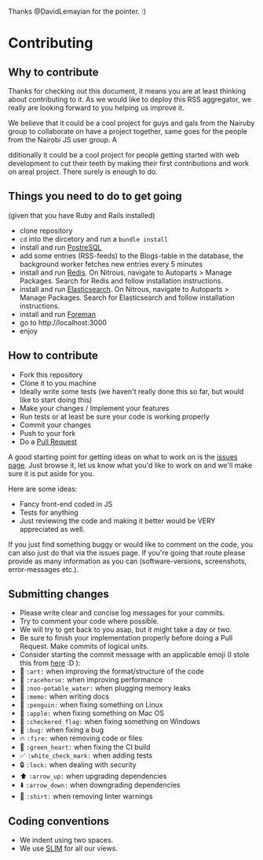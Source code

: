 Thanks @DavidLemayian for the pointer. :)

# Contributing



## Why to contribute
Thanks for checking out this document, it means you are at least thinking about contributing to it. As we would like to deploy this RSS aggregator, we really are looking forward to you helping us improve it. 

We believe that it could be a cool project for guys and gals from the Nairuby group to collaborate on have a project together, same goes for the people from the Nairobi JS user group. A

dditionally it could be a cool project for people getting started with web development to cut their teeth by making their first contributions and work on areal project. There surely is enough to do.



## Things you need to do to get going
(given that you have Ruby and Rails installed)
* clone repository
* ```cd``` into the dircetory and run a ```bundle install```
* install and run [PostreSQL](http://www.postgresql.org/download/)
* add some entries (RSS-feeds) to the Blogs-table in the database, the background worker fetches new entries every 5 minutes
* install and run [Redis](http://redis.io/topics/quickstart). On Nitrous, navigate to Autoparts > Manage Packages. Search for Redis and follow installation instructions.
* install and run [Elasticsearch](http://www.elastic.co/guide/en/elasticsearch/reference/master/setup.html). On Nitrous, navigate to Autoparts > Manage Packages. Search for Elasticsearch and follow installation instructions.
* install and run [Foreman](http://theforeman.org/manuals/1.7/index.html#3.2.1Installation)
* go to http://localhost:3000
* enjoy



## How to contribute
* Fork this repository
* Clone it to you machine
* Ideally write some tests (we haven't really done this so far, but would like to start doing this)
* Make your changes / Implement your features
* Run tests or at least be sure your code is working properly
* Commit your changes
* Push to your fork
* Do a [Pull Request](https://help.github.com/articles/using-pull-requests/)

A good starting point for getting ideas on what to work on is the [issues page](https://github.com/uschtwill/rails_rss_aggregator/issues). Just browse it, let us know what you'd like to work on and we'll make sure it is put aside for you.

Here are some ideas:
* Fancy front-end coded in JS
* Tests for anything 
* Just reviewing the code and making it better would be VERY appreciated as well.

If you just find something buggy or would like to comment on the code, you can also just do that via the issues page. If you're going that route please provide as many information as you can (software-versions, screenshots, error-messages etc.).



## Submitting changes
* Please write clear and concise log messages for your commits.
* Try to comment your code where possible.
* We will try to get back to you asap, but it might take a day or two.
* Be sure to finish your implementation properly before doing a Pull Request. Make commits of logical units.
* Consider starting the commit message with an applicable emoji (I stole this from [here](https://github.com/atom/atom/blob/master/CONTRIBUTING.md) :D ):
* :art: `:art:` when improving the format/structure of the code
* :racehorse: `:racehorse:` when improving performance
* :non-potable_water: `:non-potable_water:` when plugging memory leaks
* :memo: `:memo:` when writing docs
* :penguin: `:penguin:` when fixing something on Linux
* :apple: `:apple:` when fixing something on Mac OS
* :checkered_flag: `:checkered_flag:` when fixing something on Windows
* :bug: `:bug:` when fixing a bug
* :fire: `:fire:` when removing code or files
* :green_heart: `:green_heart:` when fixing the CI build
* :white_check_mark: `:white_check_mark:` when adding tests
* :lock: `:lock:` when dealing with security
* :arrow_up: `:arrow_up:` when upgrading dependencies
* :arrow_down: `:arrow_down:` when downgrading dependencies
* :shirt: `:shirt:` when removing linter warnings


## Coding conventions
* We indent using two spaces.
* We use [SLIM](http://http://slim-lang.com/) for all our views.

